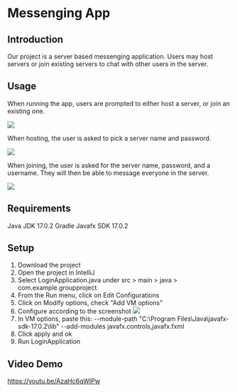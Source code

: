 # Messenging App

## Introduction
Our project is a server based messenging application. Users may host servers or join existing servers to chat with other users in the server.

## Usage

When running the app, users are prompted to either host a server, or join an existing one. 

![](2022-04-14-21-49-56.png)

When hosting, the user is asked to pick a server name and password.

![](2022-04-14-21-51-33.png)

When joining, the user is asked for the server name, password, and a username. They will then be able to message everyone in the server.

![](2022-04-14-21-54-06.png)

## Requirements
Java JDK 17.0.2
Gradle 
Javafx SDK 17.0.2

## Setup

1. Download the project
2. Open the project in IntelliJ
3. Select LoginApplication.java under src > main > java > com.example.groupproject
4. From the Run menu, click on Edit Configurations 
5. Click on Modify options, check "Add VM options"
6. Configure according to the screenshot ![](2022-04-14-22-10-14.png) 
7. In VM options, paste this: --module-path "C:\Program Files\Java\javafx-sdk-17.0.2\lib" --add-modules javafx.controls,javafx.fxml
8. Click apply and ok
9. Run LoginApplication

## Video Demo
https://youtu.be/AzaHc6qWIPw


